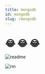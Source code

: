 ```yaml
---
title: mongodb
id: mongodb
slug: /mongodb
---
```


# 😂 😂  😂 

![readme](https://gitea.pptfz.cn/pptfz/picgo-images/raw/branch/master/img/readme.gif)


![rm](https://gitea.pptfz.cn/pptfz/picgo-images/raw/branch/master/img/iShot2020-10-28%2015.06.18.png)